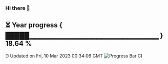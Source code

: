 ### Hi there 👋
⏳ Year progress { █████▁▁▁▁▁▁▁▁▁▁▁▁▁▁▁▁▁▁▁▁▁▁▁▁▁ } 18.64 %
---
⏰ Updated on Fri, 10 Mar 2023 00:34:06 GMT
![Progress Bar CI](https://github.com/Moyi321/Moyi321/workflows/Progress%20Bar%20CI/badge.svg)
